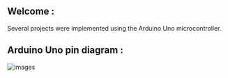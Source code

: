 ## Welcome : 
Several projects were implemented using the Arduino Uno microcontroller.

## Arduino Uno pin diagram :

![images](https://github.com/user-attachments/assets/f64f1485-7ddd-48f0-8a48-4cc3e5c0b938)
